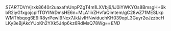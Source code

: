 $START$DVrVjrxk8640r2uaxafnUnpPZgT4m1LXVbj6/iJ0iYWKYOs8BmsgH+6kbR2iyGfxgojcpifTOYINrDmsHE6n+MLA1iirZHvfaQimtem/gC28wZ71MESLkpWMThbqog6E9iR8yrPewI9Ncx7JklJvIHNwiduchKH039opL3Guyr2eJzzbcHLKy3eBjAkcYUoKh2YXk5J4p6kz6RdMsQ78Wg==$END$
